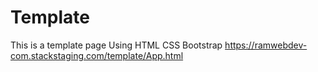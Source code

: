 # Template
This is a template page
Using HTML CSS Bootstrap 
https://ramwebdev-com.stackstaging.com/template/App.html
